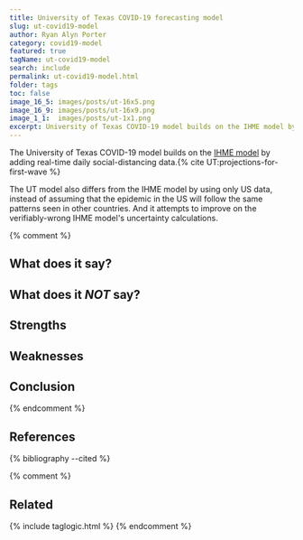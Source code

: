 ```yaml
---
title: University of Texas COVID-19 forecasting model
slug: ut-covid19-model
author: Ryan Alyn Porter
category: covid19-model
featured: true
tagName: ut-covid19-model
search: include
permalink: ut-covid19-model.html
folder: tags
toc: false
image_16_5: images/posts/ut-16x5.png
image_16_9: images/posts/ut-16x9.png
image_1_1:  images/posts/ut-1x1.png
excerpt: University of Texas COVID-19 model builds on the IHME model by adding real-time daily social-distancing data in order to project deaths from the first wave.
---
```


The University of Texas COVID-19 model builds on the <a href="/ihme-model.html">IHME model</a> by adding real-time daily social-distancing data.{% cite UT:projections-for-first-wave %}

The UT model also differs from the IHME model by using only US data, instead of assuming that the epidemic in the US will follow the same patterns seen in other countries.  And it attempts to improve on the verifiably-wrong IHME model's uncertainty calculations.

{% comment %}
## What does it say?



## What does it _NOT_ say?


## Strengths



## Weaknesses



## Conclusion
{% endcomment %}


<h2>References</h2>

{% bibliography --cited %}

{% comment %}
## Related

{% include taglogic.html %}
{% endcomment %}
